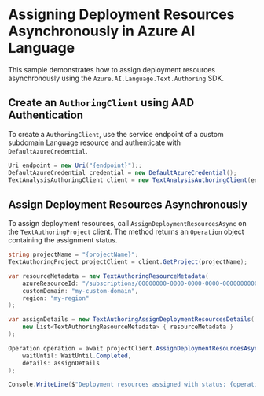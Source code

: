 # Assigning Deployment Resources Asynchronously in Azure AI Language

This sample demonstrates how to assign deployment resources asynchronously using the `Azure.AI.Language.Text.Authoring` SDK.

## Create an `AuthoringClient` using AAD Authentication

To create a `AuthoringClient`, use the service endpoint of a custom subdomain Language resource and authenticate with `DefaultAzureCredential`.

```C# Snippet:TextAnalysisAuthoring_CreateWithDefaultAzureCredential
Uri endpoint = new Uri("{endpoint}");;
DefaultAzureCredential credential = new DefaultAzureCredential();
TextAnalysisAuthoringClient client = new TextAnalysisAuthoringClient(endpoint, credential);
```

## Assign Deployment Resources Asynchronously

To assign deployment resources, call `AssignDeploymentResourcesAsync` on the `TextAuthoringProject` client. The method returns an `Operation` object containing the assignment status.

```C# Snippet:Sample16_TextAuthoring_AssignDeploymentResourcesAsync
string projectName = "{projectName}";
TextAuthoringProject projectClient = client.GetProject(projectName);

var resourceMetadata = new TextAuthoringResourceMetadata(
    azureResourceId: "/subscriptions/00000000-0000-0000-0000-000000000000/resourceGroups/my-resource-group/providers/Microsoft.CognitiveServices/accounts/my-cognitive-account",
    customDomain: "my-custom-domain",
    region: "my-region"
);

var assignDetails = new TextAuthoringAssignDeploymentResourcesDetails(
    new List<TextAuthoringResourceMetadata> { resourceMetadata }
);

Operation operation = await projectClient.AssignDeploymentResourcesAsync(
    waitUntil: WaitUntil.Completed,
    details: assignDetails
);

Console.WriteLine($"Deployment resources assigned with status: {operation.GetRawResponse().Status}");
```
